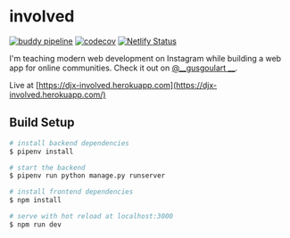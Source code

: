 # involved

[![buddy pipeline](https://app.buddy.works/goulart/involved/pipelines/pipeline/190701/badge.svg?token=0035ead190556e73db03b82d6069781f3093eb948867a08b08149abea8f12a7f "buddy pipeline")](https://app.buddy.works/goulart/involved/pipelines/pipeline/190701)
[![codecov](https://codecov.io/gh/augustogoulart/involved/branch/master/graph/badge.svg)](https://codecov.io/gh/augustogoulart/involved)
[![Netlify Status](https://api.netlify.com/api/v1/badges/d00e9e85-4d36-4666-962f-b4df356bd639/deploy-status)](https://app.netlify.com/sites/involved-client/deploys)



I'm teaching modern web development on Instagram while building a web app for online communities. Check it out on [@__gusgoulart __](https://www.instagram.com/__gusgoulart__/).

Live at [https://djx-involved.herokuapp.com](https://djx-involved.herokuapp.com/)



## Build Setup

``` bash
# install backend dependencies
$ pipenv install

# start the backend
$ pipenv run python manage.py runserver

# install frontend dependencies
$ npm install

# serve with hot reload at localhost:3000
$ npm run dev
```
